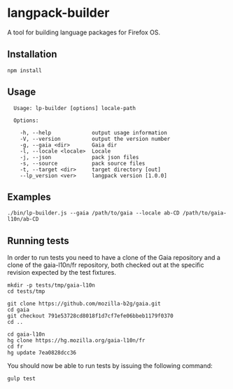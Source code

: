 langpack-builder
================

A tool for building language packages for Firefox OS.


Installation
------------

    npm install


Usage
-----

```
  Usage: lp-builder [options] locale-path

  Options:

    -h, --help             output usage information
    -V, --version          output the version number
    -g, --gaia <dir>       Gaia dir
    -l, --locale <locale>  Locale
    -j, --json             pack json files
    -s, --source           pack source files
    -t, --target <dir>     target directory [out]
    --lp_version <ver>     langpack version [1.0.0]
```


Examples
--------

    ./bin/lp-builder.js --gaia /path/to/gaia --locale ab-CD /path/to/gaia-l10n/ab-CD


Running tests
-------------

In order to run tests you need to have a clone of the Gaia repository and 
a clone of the gaia-l10n/fr repository, both checked out at the specific 
revision expected by the test fixtures.

    mkdir -p tests/tmp/gaia-l10n
    cd tests/tmp

    git clone https://github.com/mozilla-b2g/gaia.git
    cd gaia
    git checkout 791e53728cd8018f1d7cf7efe06bbeb1179f0370
    cd ..

    cd gaia-l10n
    hg clone https://hg.mozilla.org/gaia-l10n/fr
    cd fr
    hg update 7ea0828dcc36

You should now be able to run tests by issuing the following command:

    gulp test

